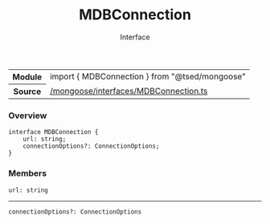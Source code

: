 
<header class="symbol-info-header"><h1 id="mdbconnection">MDBConnection</h1><label class="symbol-info-type-label interface">Interface</label></header>
<!-- summary -->
<section class="symbol-info"><table class="is-full-width"><tbody><tr><th>Module</th><td><div class="lang-typescript"><span class="token keyword">import</span> { MDBConnection }&nbsp;<span class="token keyword">from</span>&nbsp;<span class="token string">"@tsed/mongoose"</span></div></td></tr><tr><th>Source</th><td><a href="https://github.com/Romakita/ts-express-decorators/blob/v4.23.1/src//mongoose/interfaces/MDBConnection.ts#L0-L0">/mongoose/interfaces/MDBConnection.ts</a></td></tr></tbody></table></section>
<!-- overview -->


### Overview


<pre><code class="typescript-lang "><span class="token keyword">interface</span> MDBConnection <span class="token punctuation">{</span>
    url<span class="token punctuation">:</span> <span class="token keyword">string</span><span class="token punctuation">;</span>
    connectionOptions?<span class="token punctuation">:</span> ConnectionOptions<span class="token punctuation">;</span>
<span class="token punctuation">}</span></code></pre>


<!-- Parameters -->

<!-- Description -->

<!-- Members -->







### Members



<div class="method-overview">
<pre><code class="typescript-lang ">url<span class="token punctuation">:</span> <span class="token keyword">string</span></code></pre>
</div>




<hr/>



<div class="method-overview">
<pre><code class="typescript-lang ">connectionOptions?<span class="token punctuation">:</span> ConnectionOptions</code></pre>
</div>








